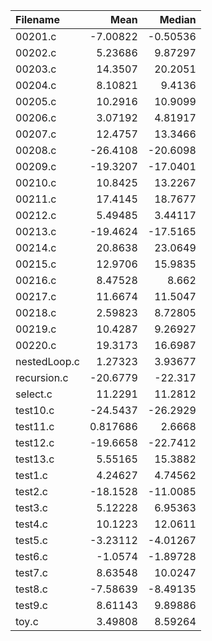 | Filename     |       Mean |    Median |
|:-------------|-----------:|----------:|
| 00201.c      |  -7.00822  |  -0.50536 |
| 00202.c      |   5.23686  |   9.87297 |
| 00203.c      |  14.3507   |  20.2051  |
| 00204.c      |   8.10821  |   9.4136  |
| 00205.c      |  10.2916   |  10.9099  |
| 00206.c      |   3.07192  |   4.81917 |
| 00207.c      |  12.4757   |  13.3466  |
| 00208.c      | -26.4108   | -20.6098  |
| 00209.c      | -19.3207   | -17.0401  |
| 00210.c      |  10.8425   |  13.2267  |
| 00211.c      |  17.4145   |  18.7677  |
| 00212.c      |   5.49485  |   3.44117 |
| 00213.c      | -19.4624   | -17.5165  |
| 00214.c      |  20.8638   |  23.0649  |
| 00215.c      |  12.9706   |  15.9835  |
| 00216.c      |   8.47528  |   8.662   |
| 00217.c      |  11.6674   |  11.5047  |
| 00218.c      |   2.59823  |   8.72805 |
| 00219.c      |  10.4287   |   9.26927 |
| 00220.c      |  19.3173   |  16.6987  |
| nestedLoop.c |   1.27323  |   3.93677 |
| recursion.c  | -20.6779   | -22.317   |
| select.c     |  11.2291   |  11.2812  |
| test10.c     | -24.5437   | -26.2929  |
| test11.c     |   0.817686 |   2.6668  |
| test12.c     | -19.6658   | -22.7412  |
| test13.c     |   5.55165  |  15.3882  |
| test1.c      |   4.24627  |   4.74562 |
| test2.c      | -18.1528   | -11.0085  |
| test3.c      |   5.12228  |   6.95363 |
| test4.c      |  10.1223   |  12.0611  |
| test5.c      |  -3.23112  |  -4.01267 |
| test6.c      |  -1.0574   |  -1.89728 |
| test7.c      |   8.63548  |  10.0247  |
| test8.c      |  -7.58639  |  -8.49135 |
| test9.c      |   8.61143  |   9.89886 |
| toy.c        |   3.49808  |   8.59264 |
